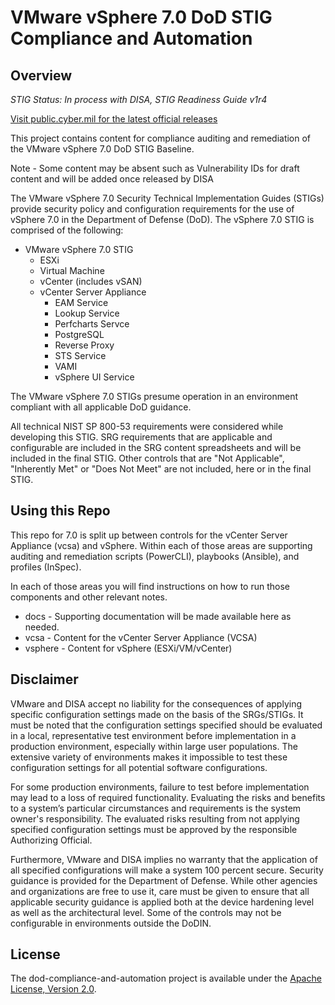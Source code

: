 # VMware vSphere 7.0 DoD STIG Compliance and Automation

## Overview
*STIG Status: In process with DISA, STIG Readiness Guide v1r4*

[Visit public.cyber.mil for the latest official releases](https://public.cyber.mil/stigs/)

This project contains content for compliance auditing and remediation of the VMware vSphere 7.0 DoD STIG Baseline.

Note - Some content may be absent such as Vulnerability IDs for draft content and will be added once released by DISA  

The VMware vSphere 7.0 Security Technical Implementation Guides (STIGs) provide security policy and configuration requirements for the use of vSphere 7.0 in the Department of Defense (DoD). The vSphere 7.0 STIG is comprised of the following:

- VMware vSphere 7.0 STIG
  - ESXi
  - Virtual Machine
  - vCenter (includes vSAN)
  - vCenter Server Appliance
    - EAM Service
    - Lookup Service
    - Perfcharts Servce
    - PostgreSQL
    - Reverse Proxy
    - STS Service
    - VAMI
    - vSphere UI Service

The VMware vSphere 7.0 STIGs presume operation in an environment compliant with all applicable DoD guidance.

All technical NIST SP 800-53 requirements were considered while developing this STIG. SRG requirements that are applicable and configurable are included in the SRG content spreadsheets and will be included in the final STIG. Other controls that are "Not Applicable", "Inherently Met" or "Does Not Meet" are not included, here or in the final STIG.

## Using this Repo

This repo for 7.0 is split up between controls for the vCenter Server Appliance (vcsa) and vSphere.  Within each of those areas are supporting auditing and remediation scripts (PowerCLI), playbooks (Ansible), and profiles (InSpec).  

In each of those areas you will find instructions on how to run those components and other relevant notes.  

- docs - Supporting documentation will be made available here as needed.
- vcsa - Content for the vCenter Server Appliance (VCSA)
- vsphere - Content for vSphere (ESXi/VM/vCenter)

## Disclaimer

VMware and DISA accept no liability for the consequences of applying specific configuration settings made on the basis of the SRGs/STIGs. It must be noted that the configuration settings specified should be evaluated in a local, representative test environment before implementation in a production environment, especially within large user populations. The extensive variety of environments makes it impossible to test these configuration settings for all potential software configurations.

For some production environments, failure to test before implementation may lead to a loss of required functionality. Evaluating the risks and benefits to a system’s particular circumstances and requirements is the system owner's responsibility. The evaluated risks resulting from not applying specified configuration settings must be approved by the responsible Authorizing Official.

Furthermore, VMware and DISA implies no warranty that the application of all specified configurations will make a system 100 percent secure. Security guidance is provided for the Department of Defense. While other agencies and organizations are free to use it, care must be given to ensure that all applicable security guidance is applied both at the device hardening level as well as the architectural level. Some of the controls may not be configurable in environments outside the DoDIN.

## License

The dod-compliance-and-automation project is available under the [Apache License, Version 2.0](LICENSE).
